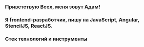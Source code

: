### Приветствую Всех, меня зовут Адам!

### Я frontend-разработчик, пишу на JavaScript, Angular, StencilJS, ReactJS. 

### Стек технологий и инструменты




<!--
**almalib/almalib** is a ✨ _special_ ✨ repository because its `README.md` (this file) appears on your GitHub profile.

Here are some ideas to get you started:

- 🔭 I’m currently working on ...
- 🌱 I’m currently learning ...
- 👯 I’m looking to collaborate on ...
- 🤔 I’m looking for help with ...
- 💬 Ask me about ...
- 📫 How to reach me: ...
- 😄 Pronouns: ...
- ⚡ Fun fact: ...
-->
